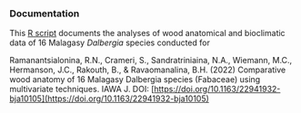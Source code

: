 ### Documentation

This [R script](https://github.com/scrameri/DalbergiaWoodAnatomy/blob/main/Ramanantsialonina_etal_2022/Ramanantsialonina_etal_2022_ANALYSES.R) documents the analyses of wood anatomical and bioclimatic data of 16 Malagasy *Dalbergia* species conducted for

Ramanantsialonina, R.N., Crameri, S., Sandratriniaina, N.A., Wiemann, M.C., Hermanson, J.C., Rakouth, B., & Ravaomanalina, B.H. (2022) Comparative wood anatomy of 16 Malagasy Dalbergia species (Fabaceae) using multivariate techniques. IAWA J. DOI: [https://doi.org/10.1163/22941932-bja10105](https://doi.org/10.1163/22941932-bja10105)

